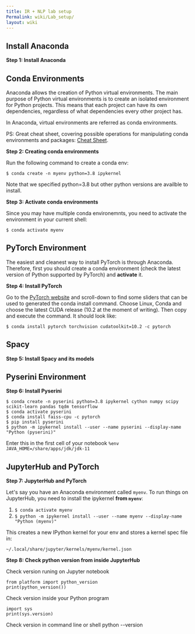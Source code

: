 ```yaml
---
title: IR + NLP lab setup
Permalink: wiki/Lab_setup/
layout: wiki
---
```


Install Anaconda
------------

**Step 1: Install Anaconda**



Conda Environments
------------

Anaconda allows the creation of Python virtual environments. The main purpose of Python virtual environments is to create an isolated environment for Python projects. This means that each project can have its own dependencies, regardless of what dependencies every other project has.

In Anaconda, virtual environments are referred as conda environments.

PS: Great cheat sheet, covering possible operations for manipulating conda environments and packages: [Cheat Sheet](https://docs.conda.io/projects/conda/en/latest/_downloads/843d9e0198f2a193a3484886fa28163c/conda-cheatsheet.pdf).

**Step 2: Creating conda environments**

Run the following command to create a conda env:

    $ conda create -n myenv python=3.8 ipykernel

Note that we specified python=3.8 but other python versions are availble to install.

**Step 3: Activate conda environments**

Since you may have multiple conda environemnts, you need to activate the environment in your current shell:

    $ conda activate myenv


PyTorch Environment
------------

The easiest and cleanest way to install PyTorch is through Anaconda. Therefore, first you should create a conda environment (check the latest version of Python supported by PyTorch) and **activate** it.


**Step 4: Install PyTorch**

Go to the [PyTorch website](https://pytorch.org/) and scroll-down to find some sliders that can be used to generated the conda install command.
Choose Linux, Conda and choose the latest CUDA release (10.2 at the moment of writing). Then copy and execute the command. It should look like:

    $ conda install pytorch torchvision cudatoolkit=10.2 -c pytorch
    

Spacy
--------------------

**Step 5: Install Spacy and its models**



Pyserini Environment
--------------------

**Step 6: Install Pyserini**


    $ conda create -n pyserini python=3.8 ipykernel cython numpy scipy scikit-learn pandas tqdm tensorflow
    $ conda activate pyserini
    $ conda install faiss-cpu -c pytorch
    $ pip install pyserini
    $ python -m ipykernel install --user --name pyserini --display-name "Python (pyserini)"
    
Enter this in the first cell of your notebook `%env JAVA_HOME=/share/apps/jdk/jdk-11`


JupyterHub and PyTorch
------------

**Step 7: JupyterHub and PyTorch**

Let's say you have an Anaconda environment called `myenv`. To run things on JupyterHub, you need to install the ipykernel **from `myenv`**:

1. ```$ conda activate myenv```
2. ```$ python -m ipykernel install --user --name myenv --display-name "Python (myenv)" ```

This creates a new IPython kernel for your env and stores a kernel spec file in:
        
    ~/.local/share/jupyter/kernels/myenv/kernel.json

**Step 8: Check python version from inside JupyterHub**

 Check version runing on Jupyter notebook
 
    from platform import python_version
    print(python_version())

 Check version inside your Python program

    import sys
    print(sys.version)

 Check version in command line or shell
    python --version

